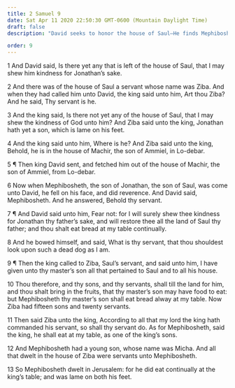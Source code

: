 ```yaml
---
title: 2 Samuel 9
date: Sat Apr 11 2020 22:50:30 GMT-0600 (Mountain Daylight Time)
draft: false
description: "David seeks to honor the house of Saul—He finds Mephibosheth, the son of Jonathan, to whom he restores all the land of Saul."

order: 9
---
```

    
1 And David said, Is there yet any that is left of the house of Saul, that I may shew him kindness for Jonathan’s sake.

2 And there was of the house of Saul a servant whose name was Ziba. And when they had called him unto David, the king said unto him, Art thou Ziba? And he said, Thy servant is he.

3 And the king said, Is there not yet any of the house of Saul, that I may shew the kindness of God unto him? And Ziba said unto the king, Jonathan hath yet a son, which is lame on his feet.

4 And the king said unto him, Where is he? And Ziba said unto the king, Behold, he is in the house of Machir, the son of Ammiel, in Lo-debar.

5 ¶ Then king David sent, and fetched him out of the house of Machir, the son of Ammiel, from Lo-debar.

6 Now when Mephibosheth, the son of Jonathan, the son of Saul, was come unto David, he fell on his face, and did reverence. And David said, Mephibosheth. And he answered, Behold thy servant.

7 ¶ And David said unto him, Fear not: for I will surely shew thee kindness for Jonathan thy father’s sake, and will restore thee all the land of Saul thy father; and thou shalt eat bread at my table continually.

8 And he bowed himself, and said, What is thy servant, that thou shouldest look upon such a dead dog as I am.

9 ¶ Then the king called to Ziba, Saul’s servant, and said unto him, I have given unto thy master’s son all that pertained to Saul and to all his house.

10 Thou therefore, and thy sons, and thy servants, shall till the land for him, and thou shalt bring in the fruits, that thy master’s son may have food to eat: but Mephibosheth thy master’s son shall eat bread alway at my table. Now Ziba had fifteen sons and twenty servants.

11 Then said Ziba unto the king, According to all that my lord the king hath commanded his servant, so shall thy servant do. As for Mephibosheth, said the king, he shall eat at my table, as one of the king’s sons.

12 And Mephibosheth had a young son, whose name was Micha. And all that dwelt in the house of Ziba were servants unto Mephibosheth.

13 So Mephibosheth dwelt in Jerusalem: for he did eat continually at the king’s table; and was lame on both his feet.
